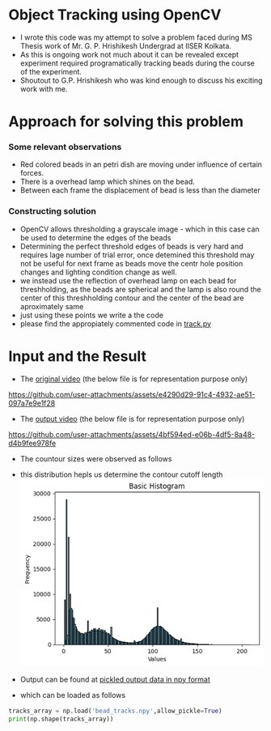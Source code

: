 # Object Tracking using OpenCV 

- I wrote this code was my attempt to solve a problem faced during MS Thesis work of Mr. G. P. Hrishikesh Undergrad at IISER Kolkata. 
- As this is ongoing work not much about it can be revealed except experiment required programatically tracking beads during the course of the experiment.
- Shoutout to G.P. Hrishikesh who was kind enough to discuss his exciting work with me.

# Approach for solving this problem

  ### Some relevant observations
  - Red colored beads in an petri dish are moving under influence of certain forces.
  - There is a overhead lamp which shines on the bead.
  - Between each frame the displacement of bead is less than the diameter
  
  ### Constructing solution
  - OpenCV allows thresholding a grayscale image - which in this case can be used to determine the edges of the beads
  - Determining the perfect threshold edges of beads is very hard and requires lage number of trial error, once detemined this threshold may not be useful for next frame as beads move the centr hole position changes and lighting condition change as well.
  - we instead use the reflection of overhead lamp on each bead for threshholding, as the beads are spherical and the lamp is also round the center of this threshholding contour and the center of the bead are aproximately same
  - just using these points we write a the code 
  - please find the appropiately commented code in [track.py](track.py)

# Input and the Result

- The [original video](dark_bg.mp4) (the below file is for representation purpose only) 

https://github.com/user-attachments/assets/e4290d29-91c4-4932-ae51-097a7e9e1f28

- The [output video](gray_0.mp4) (the below file is for representation purpose only)


https://github.com/user-attachments/assets/4bf594ed-e06b-4df5-8a48-d4b9fee978fe

- The countour sizes were observed as follows
- this distribution hepls us determine the contour cutoff length
![Contour size distribution](contour_size_dist.png)

- Output can be found at [pickled output data in npy format](bead_tracks.npy)
- which can be loaded as follows


```python
tracks_array = np.load('bead_tracks.npy',allow_pickle=True)
print(np.shape(tracks_array))
```
